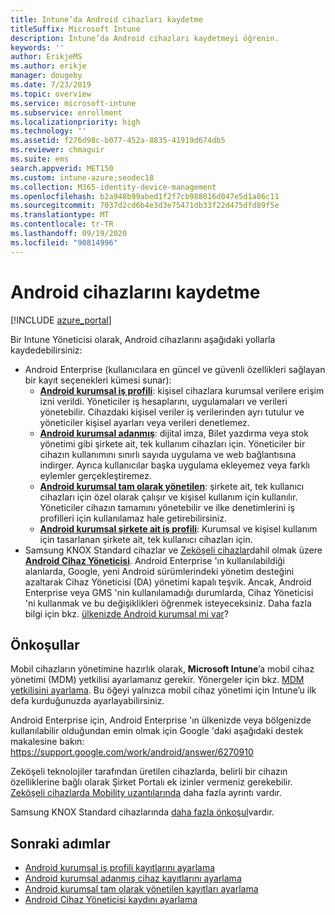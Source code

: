 ```yaml
---
title: Intune’da Android cihazları kaydetme
titleSuffix: Microsoft Intune
description: Intune’da Android cihazları kaydetmeyi öğrenin.
keywords: ''
author: ErikjeMS
ms.author: erikje
manager: dougeby
ms.date: 7/23/2019
ms.topic: overview
ms.service: microsoft-intune
ms.subservice: enrollment
ms.localizationpriority: high
ms.technology: ''
ms.assetid: f276d98c-b077-452a-8835-41919d674db5
ms.reviewer: chmaguir
ms.suite: ems
search.appverid: MET150
ms.custom: intune-azure;seodec18
ms.collection: M365-identity-device-management
ms.openlocfilehash: b2a948b99abed1f2f7cb988016d047e5d1a86c11
ms.sourcegitcommit: 7037d2cd6b4e3d3e75471db33f22d475dfd89f5e
ms.translationtype: MT
ms.contentlocale: tr-TR
ms.lasthandoff: 09/19/2020
ms.locfileid: "90814996"
---
```

# <a name="enroll-android-devices"></a>Android cihazlarını kaydetme

[!INCLUDE [azure_portal](../includes/azure_portal.md)]

Bir Intune Yöneticisi olarak, Android cihazlarını aşağıdaki yollarla kaydedebilirsiniz:
- Android Enterprise (kullanıcılara en güncel ve güvenli özellikleri sağlayan bir kayıt seçenekleri kümesi sunar):
    - [**Android kurumsal iş profili**](android-work-profile-enroll.md): kişisel cihazlara kurumsal verilere erişim izni verildi. Yöneticiler iş hesaplarını, uygulamaları ve verileri yönetebilir. Cihazdaki kişisel veriler iş verilerinden ayrı tutulur ve yöneticiler kişisel ayarları veya verileri denetlemez. 
    - [**Android kurumsal adanmış**](android-kiosk-enroll.md): dijital imza, Bilet yazdırma veya stok yönetimi gibi şirkete ait, tek kullanım cihazları için. Yöneticiler bir cihazın kullanımını sınırlı sayıda uygulama ve web bağlantısına indirger. Ayrıca kullanıcılar başka uygulama ekleyemez veya farklı eylemler gerçekleştiremez.
    - [**Android kurumsal tam olarak yönetilen**](android-fully-managed-enroll.md): şirkete ait, tek kullanıcı cihazları için özel olarak çalışır ve kişisel kullanım için kullanılır. Yöneticiler cihazın tamamını yönetebilir ve ilke denetimlerini iş profilleri için kullanılamaz hale getirebilirsiniz.
    - [**Android kurumsal şirkete ait iş profili**](android-corporate-owned-work-profile-enroll.md): Kurumsal ve kişisel kullanım için tasarlanan şirkete ait, tek kullanıcı cihazları için.
- Samsung KNOX Standard cihazlar ve [Zeköşeli cihazlar](../configuration/android-zebra-mx-overview.md)dahil olmak üzere [**Android Cihaz Yöneticisi**](android-enroll-device-administrator.md). Android Enterprise 'ın kullanılabildiği alanlarda, Google, yeni Android sürümlerindeki yönetim desteğini azaltarak Cihaz Yöneticisi (DA) yönetimi kapalı teşvik. Ancak, Android Enterprise veya GMS 'nin kullanılamadığı durumlarda, Cihaz Yöneticisi 'ni kullanmak ve bu değişiklikleri öğrenmek isteyeceksiniz. Daha fazla bilgi için bkz. [ülkenizde Android kurumsal mi var](https://support.google.com/work/android/answer/6270910)?

## <a name="prerequisites"></a>Önkoşullar

Mobil cihazların yönetimine hazırlık olarak, **Microsoft Intune**’a mobil cihaz yönetimi (MDM) yetkilisi ayarlamanız gerekir. Yönergeler için bkz. [MDM yetkilisini ayarlama](../fundamentals/mdm-authority-set.md). Bu öğeyi yalnızca mobil cihaz yönetimi için Intune’u ilk defa kurduğunuzda ayarlayabilirsiniz.

Android Enterprise için, Android Enterprise 'ın ülkenizde veya bölgenizde kullanılabilir olduğundan emin olmak için Google 'daki aşağıdaki destek makalesine bakın: https://support.google.com/work/android/answer/6270910

Zeköşeli teknolojiler tarafından üretilen cihazlarda, belirli bir cihazın özelliklerine bağlı olarak Şirket Portalı ek izinler vermeniz gerekebilir. [Zeköşeli cihazlarda Mobility uzantılarında](../configuration/android-zebra-mx-overview.md) daha fazla ayrıntı vardır.

Samsung KNOX Standard cihazlarında [daha fazla önkoşul](android-samsung-knox-mobile-enroll.md)vardır.

## <a name="next-steps"></a>Sonraki adımlar

- [Android kurumsal iş profili kayıtlarını ayarlama](android-work-profile-enroll.md)
- [Android kurumsal adanmış cihaz kayıtlarını ayarlama](android-kiosk-enroll.md)
- [Android kurumsal tam olarak yönetilen kayıtları ayarlama](android-fully-managed-enroll.md)
- [Android Cihaz Yöneticisi kaydını ayarlama](android-enroll-device-administrator.md)

